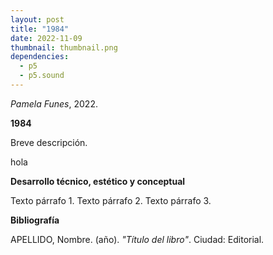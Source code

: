 ```yaml
---
layout: post
title: "1984"
date: 2022-11-09
thumbnail: thumbnail.png
dependencies:
  - p5
  - p5.sound
---
```


<div id="div-sketch">
  <script type="text/javascript" src="sketch.js"></script>
</div>

_Pamela Funes_, 2022.

**1984**

Breve descripción.

hola


**Desarrollo técnico, estético y conceptual**

Texto párrafo 1.
Texto párrafo 2.
Texto párrafo 3.

**Bibliografía**

APELLIDO, Nombre. (año). _"Título del libro"_. Ciudad: Editorial.
